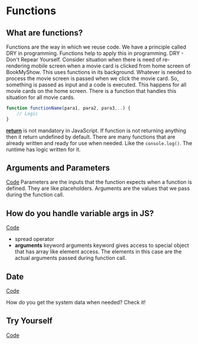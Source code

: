 # Functions

## What are functions?
Functions are the way in which we reuse code. We have a principle called DRY in programming. Functions help to apply this in programming.
DRY - Don't Repear Yourself.
Consider situation when there is need of re-rendering mobile screen when a movie card is clicked from home screen of BookMyShow. This uses functions in its background. Whatever is needed to process the movie screen is passed when we click the movie card. So, something is passed as input and a code is executed. This happens for all movie cards on the home screen. There is a function that handles this situation for all movie cards.

```js
function functionName(para1, para2, para3,..) {
    // Logic
}
```
[**return**](./funtions.js) is not mandatory in JavaScript. If function is not returning anything then it return undefined by default.
There are many functions that are already written and ready for use when needed. Like the ```console.log()```. The runtime has logic written for it.

## Arguments and Parameters
[Code](./argumentsAndParameters.js)
Parameters are the inputs that the function expects when a function is defined. They are like placeholders.
Arguments are the values that we pass during the function call.

## How do you handle variable args in JS?
[Code](./funWithFunctions.js)
- spread operator
- **arguments** keyword
arguments keyword gives access to special object that has array like element access. The elements in this case are the actual arguments passed during function call.

## Date
[Code](./date.js)

How do you get the system data when needed? Check it!

## Try Yourself
[Code](./homeWork.js)
